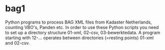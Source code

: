 # bag1
Python programs to process BAG XML files from Kadaster Netherlands, counting VBO's, Panden etc.
In order to use these Python scripts you need to set up a directory structure 01-xml, 02-csv, 03-bewerktedata.
A program starting with 12-... operates between directories (=resting points) 01-xml and 02-csv.
